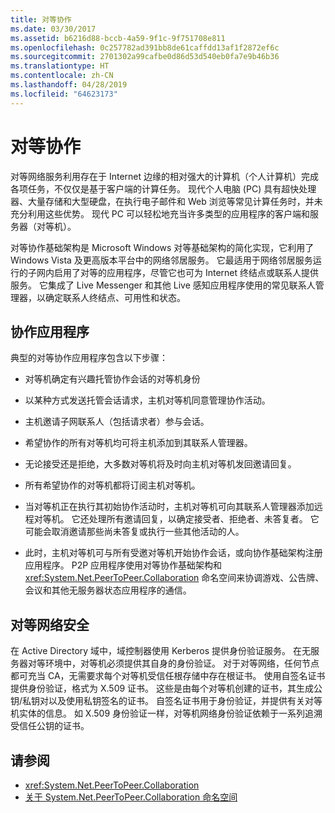 ```yaml
---
title: 对等协作
ms.date: 03/30/2017
ms.assetid: b6216d88-bccb-4a59-9f1c-9f751708e811
ms.openlocfilehash: 0c257782ad391bb8de61caffdd13af1f2872ef6c
ms.sourcegitcommit: 2701302a99cafbe0d86d53d540eb0fa7e9b46b36
ms.translationtype: HT
ms.contentlocale: zh-CN
ms.lasthandoff: 04/28/2019
ms.locfileid: "64623173"
---
```

# <a name="peer-to-peer-collaboration"></a>对等协作

对等网络服务利用存在于 Internet 边缘的相对强大的计算机（个人计算机）完成各项任务，不仅仅是基于客户端的计算任务。 现代个人电脑 (PC) 具有超快处理器、大量存储和大型硬盘，在执行电子邮件和 Web 浏览等常见计算任务时，并未充分利用这些优势。 现代 PC 可以轻松地充当许多类型的应用程序的客户端和服务器（对等机）。  
  
对等协作基础架构是 Microsoft Windows 对等基础架构的简化实现，它利用了 Windows Vista 及更高版本平台中的网络邻居服务。 它最适用于网络邻居服务运行的子网内启用了对等的应用程序，尽管它也可为 Internet 终结点或联系人提供服务。 它集成了 Live Messenger 和其他 Live 感知应用程序使用的常见联系人管理器，以确定联系人终结点、可用性和状态。  
  
## <a name="collaboration-applications"></a>协作应用程序

 典型的对等协作应用程序包含以下步骤：  
  
- 对等机确定有兴趣托管协作会话的对等机身份  
  
- 以某种方式发送托管会话请求，主机对等机同意管理协作活动。  
  
- 主机邀请子网联系人（包括请求者）参与会话。  
  
- 希望协作的所有对等机均可将主机添加到其联系人管理器。  
  
- 无论接受还是拒绝，大多数对等机将及时向主机对等机发回邀请回复。  
  
- 所有希望协作的对等机都将订阅主机对等机。  
  
- 当对等机正在执行其初始协作活动时，主机对等机可向其联系人管理器添加远程对等机。 它还处理所有邀请回复，以确定接受者、拒绝者、未答复者。  它可能会取消邀请那些尚未答复或执行一些其他活动的人。  
  
- 此时，主机对等机可与所有受邀对等机开始协作会话，或向协作基础架构注册应用程序。  P2P 应用程序使用对等协作基础架构和 <xref:System.Net.PeerToPeer.Collaboration> 命名空间来协调游戏、公告牌、会议和其他无服务器状态应用程序的通信。  
  
## <a name="peer-to-peer-networking-security"></a>对等网络安全  

 在 Active Directory 域中，域控制器使用 Kerberos 提供身份验证服务。 在无服务器对等环境中，对等机必须提供其自身的身份验证。 对于对等网络，任何节点都可充当 CA，无需要求每个对等机受信任根存储中存在根证书。 使用自签名证书提供身份验证，格式为 X.509 证书。 这些是由每个对等机创建的证书，其生成公钥/私钥对以及使用私钥签名的证书。 自签名证书用于身份验证，并提供有关对等机实体的信息。 如 X.509 身份验证一样，对等机网络身份验证依赖于一系列追溯受信任公钥的证书。  
  
## <a name="see-also"></a>请参阅

- <xref:System.Net.PeerToPeer.Collaboration>
- [关于 System.Net.PeerToPeer.Collaboration 命名空间](../../../docs/framework/network-programming/about-the-system-net-peertopeer-collaboration-namespace.md)
